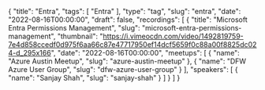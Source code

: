 {
  "title": "Entra",
  "tags": [
    "Entra"
  ],
  "type": "tag",
  "slug": "entra",
  "date": "2022-08-16T00:00:00",
  "draft": false,
  "recordings": [
    {
      "title": "Microsoft Entra Permissions Management",
      "slug": "microsoft-entra-permissions-management",
      "thumbnail": "https://i.vimeocdn.com/video/1492819759-7e4d858ccedf0d975f6aa66c87e47717950ef14dcf5659f0c88a00f8825dc024-d_295x166",
      "date": "2022-08-16T00:00:00",
      "meetups": [
        {
          "name": "Azure Austin Meetup",
          "slug": "azure-austin-meetup"
        },
        {
          "name": "DFW Azure User Group",
          "slug": "dfw-azure-user-group"
        }
      ],
      "speakers": [
        {
          "name": "Sanjay Shah",
          "slug": "sanjay-shah"
        }
      ]
    }
  ]
}